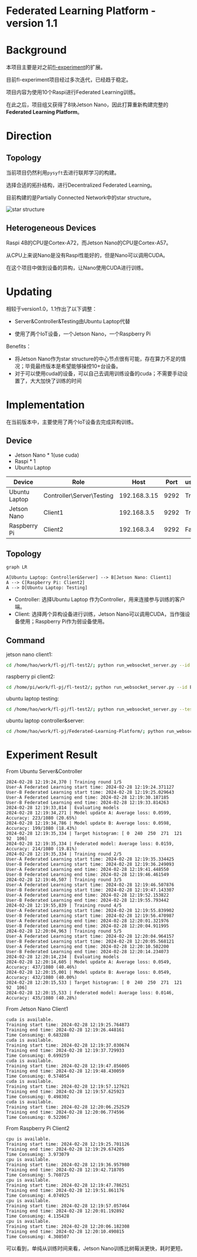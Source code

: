 # Federated Learning Platform - version 1.1

# Background

本项目主要是对之前[fl-experiment](https://github.com/MyStarNight/fl-experiment)的扩展。

目前fl-experiment项目经过多次迭代，已经趋于稳定。

项目内容为使用10个Raspi进行Federated Learning训练。

在此之后，项目组又获得了8块Jetson Nano，因此打算重新构建完整的**Federated Learning Platform**。

# Direction 

## Topology

当前项目仍然利用`pysyft`去进行联邦学习的构建。

选择合适的拓扑结构，进行Decentralized Federated Learning。

目前构建的是Partially Connected Network中的star structure。

![star structure](img/img.png)

## Heterogeneous Devices

Raspi 4B的CPU是Cortex-A72，而Jetson Nano的CPU是Cortex-A57。

从CPU上来说Nano是没有Raspi性能好的，但是Nano可以调用CUDA。

在这个项目中做到设备的异构，让Nano使用CUDA进行训练。

# Updating

相较于version1.0，1.1作出了以下调整：

- Server&Controller&Testing由Ubuntu Laptop代替

- 使用了两个IoT设备，一个Jetson Nano，一个Raspberry Pi

Benefits：

- 将Jetson Nano作为star structure的中心节点很有可能，存在算力不足的情况；毕竟最终版本是希望能够操控10+台设备。
- 对于可以使用cuda的设备，可以自己去调用训练设备的cuda；不需要手动设置了，大大加快了训练的时间

# Implementation

在当前版本中，主要使用了两个IoT设备去完成异构训练。

## Device

- Jetson Nano * 1(use cuda)
- Raspi * 1
- Ubuntu Laptop

| Device        | Role                      | Host         | Port | use_cuda | id      |
| ------------- | ------------------------- | ------------ | ---- | -------- | ------- |
| Ubuntu Laptop | Controller\Server\Testing | 192.168.3.15 | 9292 | True     | Testing |
| Jetson Nano   | Client1                   | 192.168.3.5  | 9292 | True     | A       |
| Raspberry Pi  | Client2                   | 192.168.3.4  | 9292 | False    | B       |

## Topology

```mermaid
graph LR

A[Ubuntu Laptop: Controller&Server] --> B[Jetson Nano: Client1]
A --> C[Raspberry Pi: Client2]
A --> D[Ubuntu Laptop: Testing]
```

- Controller: 选择Ubuntu Laptop 作为Controller，用来连接参与训练的客户端。
- Client: 选择两个异构设备进行训练，Jetson Nano可以调用CUDA，当作强设备使用；Raspberry Pi作为弱设备使用。

## Command

jetson nano client1:

```bash
cd /home/hao/work/fl-pj/fl-test2/; python run_websocket_server.py --id A
```

raspberry pi client2:

```bash
cd /home/pi/work/fl-pj/fl-test2/; python run_websocket_server.py --id B
```

ubuntu laptop testing:

```bash
cd /home/hao/work/fl-pj/fl-test2/; python run_websocket_server.py --testing --id testing
```

ubuntu laptop controller&server:

```bash
cd /home/hao/work/fl-pj/Federated-Learning-Platform/; python run_websocket_client.py
```

# Experiment Result

From Ubuntu Server&Controller

```
2024-02-28 12:19:24,370 | Training round 1/5
User-A Federated Learning start time: 2024-02-28 12:19:24.371127
User-B Federated Learning start time: 2024-02-28 12:19:25.029643
User-A Federated Learning end time: 2024-02-28 12:19:30.187185
User-B Federated Learning end time: 2024-02-28 12:19:33.814263
2024-02-28 12:19:33,814 | Evaluating models
2024-02-28 12:19:34,271 | Model update A: Average loss: 0.0599, Accuracy: 223/1080 (20.65%)
2024-02-28 12:19:34,786 | Model update B: Average loss: 0.0598, Accuracy: 199/1080 (18.43%)
2024-02-28 12:19:35,334 | Target histogram: [ 0  240  250  271  121  92  106]
2024-02-28 12:19:35,334 | Federated model: Average loss: 0.0159, Accuracy: 214/1080 (19.81%)
2024-02-28 12:19:35,334 | Training round 2/5
User-A Federated Learning start time: 2024-02-28 12:19:35.334425
User-B Federated Learning start time: 2024-02-28 12:19:36.249093
User-A Federated Learning end time: 2024-02-28 12:19:41.448550
User-B Federated Learning end time: 2024-02-28 12:19:46.461549
2024-02-28 12:19:46,507 | Training round 3/5
User-A Federated Learning start time: 2024-02-28 12:19:46.507876
User-B Federated Learning start time: 2024-02-28 12:19:47.143307
User-A Federated Learning end time: 2024-02-28 12:19:52.153822
User-B Federated Learning end time: 2024-02-28 12:19:55.793442
2024-02-28 12:19:55,839 | Training round 4/5
User-A Federated Learning start time: 2024-02-28 12:19:55.839902
User-B Federated Learning start time: 2024-02-28 12:19:56.470987
User-A Federated Learning end time: 2024-02-28 12:20:01.321976
User-B Federated Learning end time: 2024-02-28 12:20:04.911995
2024-02-28 12:20:04,963 | Training round 5/5
User-A Federated Learning start time: 2024-02-28 12:20:04.964157
User-B Federated Learning start time: 2024-02-28 12:20:05.568121
User-A Federated Learning end time: 2024-02-28 12:20:10.502200
User-B Federated Learning end time: 2024-02-28 12:20:14.234073
2024-02-28 12:20:14,234 | Evaluating models
2024-02-28 12:20:14,605 | Model update A: Average loss: 0.0549, Accuracy: 437/1080 (40.46%)
2024-02-28 12:20:15,001 | Model update B: Average loss: 0.0549, Accuracy: 432/1080 (40.00%)
2024-02-28 12:20:15,533 | Target histogram: [ 0  240  250  271  121  92  106]
2024-02-28 12:20:15,533 | Federated model: Average loss: 0.0146, Accuracy: 435/1080 (40.28%)
```

From Jetson Nano Client1

```
cuda is available.
Training start time: 2024-02-28 12:19:25.764873
Training end time: 2024-02-28 12:19:26.448161
Time Consuming: 0.683288
cuda is available.
Training start time: 2024-02-28 12:19:37.030674
Training end time: 2024-02-28 12:19:37.729933
Time Consuming: 0.699259
cuda is available.
Training start time: 2024-02-28 12:19:47.856005
Training end time: 2024-02-28 12:19:48.430059
Time Consuming: 0.574054
cuda is available.
Training start time: 2024-02-28 12:19:57.127621
Training end time: 2024-02-28 12:19:57.625923
Time Consuming: 0.498302
cuda is available.
Training start time: 2024-02-28 12:20:06.252529
Training end time: 2024-02-28 12:20:06.774596
Time Consuming: 0.522067
```

From Raspberry Pi Client2

```
cpu is available.
Training start time: 2024-02-28 12:19:25.701126
Training end time: 2024-02-28 12:19:29.674205
Time Consuming: 3.973079
cpu is available.
Training start time: 2024-02-28 12:19:36.957980
Training end time: 2024-02-28 12:19:42.718705
Time Consuming: 5.760725
cpu is available.
Training start time: 2024-02-28 12:19:47.786251
Training end time: 2024-02-28 12:19:51.861176
Time Consuming: 4.074925
cpu is available.
Training start time: 2024-02-28 12:19:57.057464
Training end time: 2024-02-28 12:20:01.192892
Time Consuming: 4.135428
cpu is available.
Training start time: 2024-02-28 12:20:06.182308
Training end time: 2024-02-28 12:20:10.490815
Time Consuming: 4.308507
```

可以看到，单纯从训练时间来看，Jetson Nano训练比树莓派更快，耗时更短。

